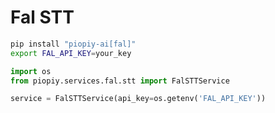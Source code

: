 # Fal STT

```bash
pip install "piopiy-ai[fal]"
export FAL_API_KEY=your_key
```

```python
import os
from piopiy.services.fal.stt import FalSTTService

service = FalSTTService(api_key=os.getenv('FAL_API_KEY'))
```
